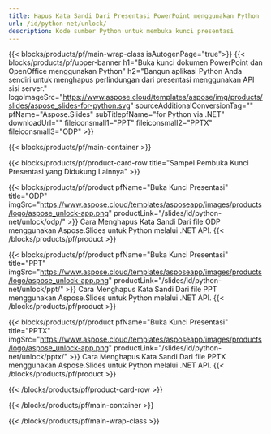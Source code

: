 ```yaml
---
title: Hapus Kata Sandi Dari Presentasi PowerPoint menggunakan Python
url: /id/python-net/unlock/
description: Kode sumber Python untuk membuka kunci presentasi
---
```


{{< blocks/products/pf/main-wrap-class isAutogenPage="true">}}
{{< blocks/products/pf/upper-banner h1="Buka kunci dokumen PowerPoint dan OpenOffice menggunakan Python" h2="Bangun aplikasi Python Anda sendiri untuk menghapus perlindungan dari presentasi menggunakan API sisi server." logoImageSrc="https://www.aspose.cloud/templates/aspose/img/products/slides/aspose_slides-for-python.svg" sourceAdditionalConversionTag="" pfName="Aspose.Slides" subTitlepfName="for Python via .NET" downloadUrl="" fileiconsmall1="PPT" fileiconsmall2="PPTX" fileiconsmall3="ODP" >}}

{{< blocks/products/pf/main-container >}}

{{< blocks/products/pf/product-card-row title="Sampel Pembuka Kunci Presentasi yang Didukung Lainnya" >}}

{{< blocks/products/pf/product pfName="Buka Kunci Presentasi" title="ODP" imgSrc="https://www.aspose.cloud/templates/asposeapp/images/products/logo/aspose_unlock-app.png" productLink="/slides/id/python-net/unlock/odp/" >}}
Cara Menghapus Kata Sandi Dari file ODP menggunakan Aspose.Slides untuk Python melalui .NET API.
{{< /blocks/products/pf/product >}}

{{< blocks/products/pf/product pfName="Buka Kunci Presentasi" title="PPT" imgSrc="https://www.aspose.cloud/templates/asposeapp/images/products/logo/aspose_unlock-app.png" productLink="/slides/id/python-net/unlock/ppt/" >}}
Cara Menghapus Kata Sandi Dari file PPT menggunakan Aspose.Slides untuk Python melalui .NET API.
{{< /blocks/products/pf/product >}}

{{< blocks/products/pf/product pfName="Buka Kunci Presentasi" title="PPTX" imgSrc="https://www.aspose.cloud/templates/asposeapp/images/products/logo/aspose_unlock-app.png" productLink="/slides/id/python-net/unlock/pptx/" >}}
Cara Menghapus Kata Sandi Dari file PPTX menggunakan Aspose.Slides untuk Python melalui .NET API.
{{< /blocks/products/pf/product >}}



{{< /blocks/products/pf/product-card-row >}}

{{< /blocks/products/pf/main-container >}}
    
{{< /blocks/products/pf/main-wrap-class >}}